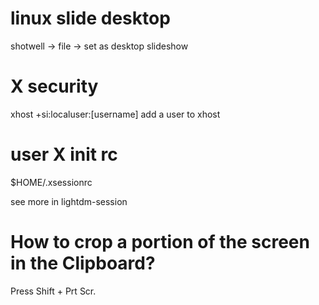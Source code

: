 # linux slide desktop
shotwell -> file -> set as desktop slideshow

# X security
xhost +si:localuser:[username]      add a user to xhost

# user X init rc
$HOME/.xsessionrc

see more in lightdm-session

# How to crop a portion of the screen in the Clipboard?

Press Shift + Prt Scr.
